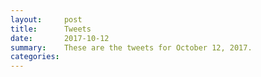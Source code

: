 ```yaml
---
layout:     post
title:      Tweets
date:       2017-10-12
summary:    These are the tweets for October 12, 2017.
categories:
---
```


